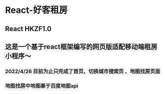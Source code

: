 # React-好客租房
## React HKZF1.0
## 这是一个基于react框架编写的网页版适配移动端租房小程序～
### 2022/4/26 目前为止只完成了首页、切换城市搜索页 、地图找房页面
### 地图找房中地图基于百度地图api
























 
